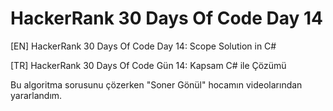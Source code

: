# HackerRank 30 Days Of Code Day 14

[EN] HackerRank 30 Days Of Code Day 14: Scope Solution in C# 

[TR] HackerRank 30 Days Of Code Gün 14: Kapsam C# ile Çözümü

Bu algoritma sorusunu çözerken "Soner Gönül" hocamın videolarından yararlandım.

